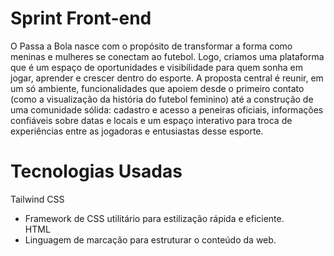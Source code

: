 # Sprint Front-end

O Passa a Bola nasce com o propósito de transformar a forma como meninas e 
mulheres se conectam ao futebol.  Logo, criamos uma plataforma que  é um 
espaço de oportunidades e visibilidade para quem sonha em jogar, aprender e 
crescer dentro do esporte. 
A proposta central é reunir, em um só ambiente, funcionalidades que apoiem 
desde o primeiro contato (como a visualização da história do futebol feminino) 
até a construção de uma comunidade sólida: cadastro e acesso a peneiras 
oficiais, informações confiáveis sobre datas e locais e um espaço interativo 
para troca de experiências entre as jogadoras e entusiastas desse esporte.


# Tecnologias Usadas
Tailwind CSS
 - Framework de CSS utilitário para estilização rápida e eficiente.   
HTML
 - Linguagem de marcação para estruturar o conteúdo da web.
